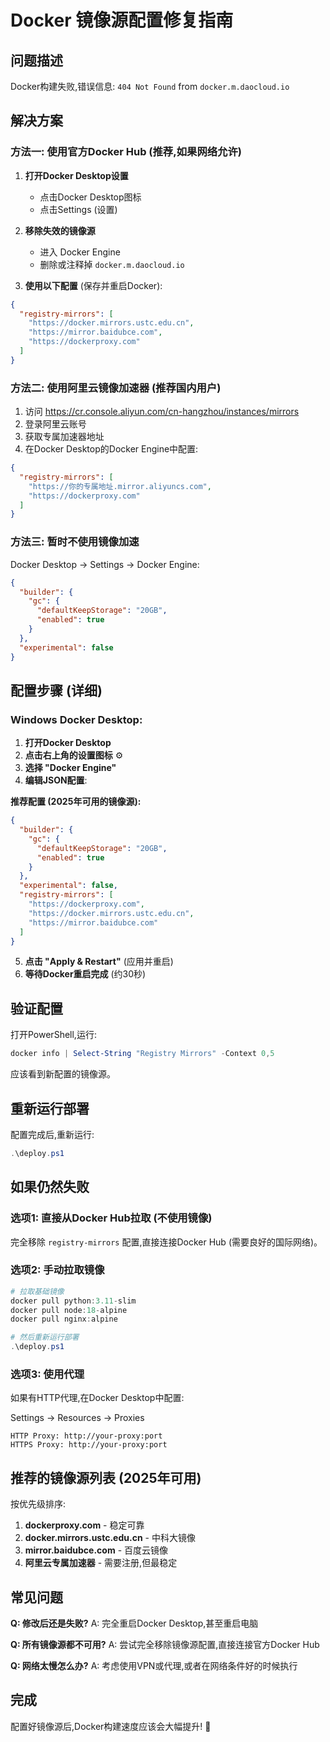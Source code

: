 # Docker 镜像源配置修复指南

## 问题描述

Docker构建失败,错误信息: `404 Not Found` from `docker.m.daocloud.io`

## 解决方案

### 方法一: 使用官方Docker Hub (推荐,如果网络允许)

1. **打开Docker Desktop设置**
   - 点击Docker Desktop图标
   - 点击Settings (设置)

2. **移除失效的镜像源**
   - 进入 Docker Engine
   - 删除或注释掉 `docker.m.daocloud.io`

3. **使用以下配置** (保存并重启Docker):

```json
{
  "registry-mirrors": [
    "https://docker.mirrors.ustc.edu.cn",
    "https://mirror.baidubce.com",
    "https://dockerproxy.com"
  ]
}
```

### 方法二: 使用阿里云镜像加速器 (推荐国内用户)

1. 访问 https://cr.console.aliyun.com/cn-hangzhou/instances/mirrors
2. 登录阿里云账号
3. 获取专属加速器地址
4. 在Docker Desktop的Docker Engine中配置:

```json
{
  "registry-mirrors": [
    "https://你的专属地址.mirror.aliyuncs.com",
    "https://dockerproxy.com"
  ]
}
```

### 方法三: 暂时不使用镜像加速

Docker Desktop → Settings → Docker Engine:

```json
{
  "builder": {
    "gc": {
      "defaultKeepStorage": "20GB",
      "enabled": true
    }
  },
  "experimental": false
}
```

## 配置步骤 (详细)

### Windows Docker Desktop:

1. **打开Docker Desktop**
2. **点击右上角的设置图标** ⚙️
3. **选择 "Docker Engine"**
4. **编辑JSON配置**:

**推荐配置 (2025年可用的镜像源):**

```json
{
  "builder": {
    "gc": {
      "defaultKeepStorage": "20GB",
      "enabled": true
    }
  },
  "experimental": false,
  "registry-mirrors": [
    "https://dockerproxy.com",
    "https://docker.mirrors.ustc.edu.cn",
    "https://mirror.baidubce.com"
  ]
}
```

5. **点击 "Apply & Restart"** (应用并重启)
6. **等待Docker重启完成** (约30秒)

## 验证配置

打开PowerShell,运行:

```powershell
docker info | Select-String "Registry Mirrors" -Context 0,5
```

应该看到新配置的镜像源。

## 重新运行部署

配置完成后,重新运行:

```powershell
.\deploy.ps1
```

## 如果仍然失败

### 选项1: 直接从Docker Hub拉取 (不使用镜像)

完全移除 `registry-mirrors` 配置,直接连接Docker Hub (需要良好的国际网络)。

### 选项2: 手动拉取镜像

```powershell
# 拉取基础镜像
docker pull python:3.11-slim
docker pull node:18-alpine
docker pull nginx:alpine

# 然后重新运行部署
.\deploy.ps1
```

### 选项3: 使用代理

如果有HTTP代理,在Docker Desktop中配置:

Settings → Resources → Proxies

```
HTTP Proxy: http://your-proxy:port
HTTPS Proxy: http://your-proxy:port
```

## 推荐的镜像源列表 (2025年可用)

按优先级排序:

1. **dockerproxy.com** - 稳定可靠
2. **docker.mirrors.ustc.edu.cn** - 中科大镜像
3. **mirror.baidubce.com** - 百度云镜像
4. **阿里云专属加速器** - 需要注册,但最稳定

## 常见问题

**Q: 修改后还是失败?**
A: 完全重启Docker Desktop,甚至重启电脑

**Q: 所有镜像源都不可用?**
A: 尝试完全移除镜像源配置,直接连接官方Docker Hub

**Q: 网络太慢怎么办?**
A: 考虑使用VPN或代理,或者在网络条件好的时候执行

## 完成

配置好镜像源后,Docker构建速度应该会大幅提升! 🚀
